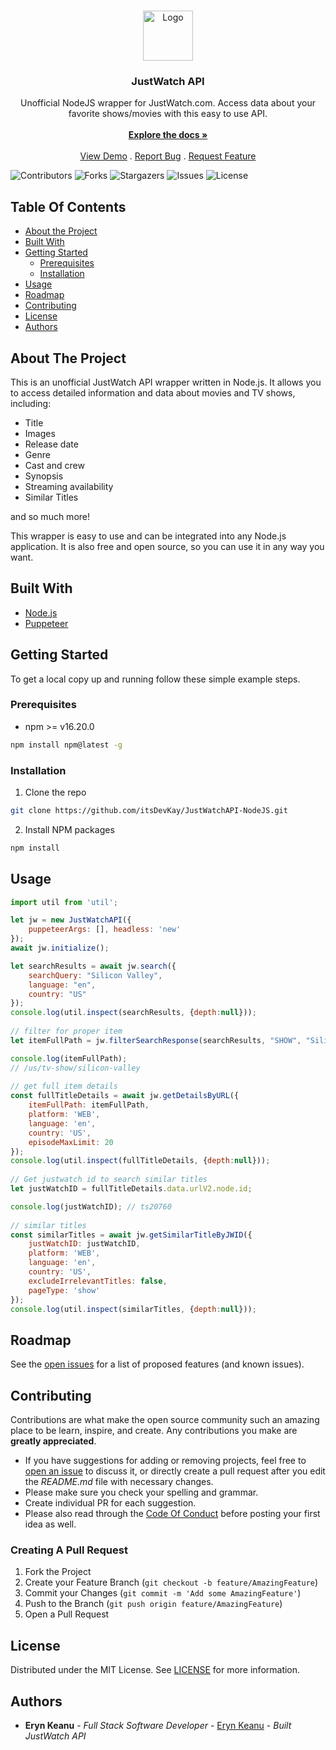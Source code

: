 <br/>
<p align="center">
  <a href="https://github.com/itsDevKay/JustWatchAPI-NodeJS">
    <img src="https://is1-ssl.mzstatic.com/image/thumb/Purple116/v4/a1/29/40/a1294087-7a6a-27fd-963a-18fd5fe8d59d/AppIcon-0-0-1x_U007emarketing-0-0-0-7-0-0-sRGB-0-0-0-GLES2_U002c0-512MB-85-220-0-0.png/460x0w.png" alt="Logo" width="80" height="80">
  </a>

  <h3 align="center">JustWatch API</h3>

  <p align="center">
    Unofficial NodeJS wrapper for JustWatch.com. Access data about your favorite shows/movies with this easy to use API.
    <br/>
    <br/>
    <a href="https://github.com/itsDevKay/JustWatchAPI-NodeJS"><strong>Explore the docs »</strong></a>
    <br/>
    <br/>
    <a href="https://github.com/itsDevKay/JustWatchAPI-NodeJS">View Demo</a>
    .
    <a href="https://github.com/itsDevKay/JustWatchAPI-NodeJS/issues">Report Bug</a>
    .
    <a href="https://github.com/itsDevKay/JustWatchAPI-NodeJS/issues">Request Feature</a>
  </p>
</p>

![Contributors](https://img.shields.io/github/contributors/itsDevKay/JustWatchAPI-NodeJS?color=dark-green) ![Forks](https://img.shields.io/github/forks/itsDevKay/JustWatchAPI-NodeJS?style=social) ![Stargazers](https://img.shields.io/github/stars/itsDevKay/JustWatchAPI-NodeJS?style=social) ![Issues](https://img.shields.io/github/issues/itsDevKay/JustWatchAPI-NodeJS) ![License](https://img.shields.io/github/license/itsDevKay/JustWatchAPI-NodeJS) 

## Table Of Contents

* [About the Project](#about-the-project)
* [Built With](#built-with)
* [Getting Started](#getting-started)
  * [Prerequisites](#prerequisites)
  * [Installation](#installation)
* [Usage](#usage)
* [Roadmap](#roadmap)
* [Contributing](#contributing)
* [License](#license)
* [Authors](#authors)

## About The Project

This is an unofficial JustWatch API wrapper written in Node.js. It allows you to access detailed information and data about movies and TV shows, including:

- Title
- Images
- Release date
- Genre
- Cast and crew
- Synopsis
- Streaming availability
- Similar Titles

and so much more!

This wrapper is easy to use and can be integrated into any Node.js application. It is also free and open source, so you can use it in any way you want.

## Built With



* [Node.js](https://nodejs.org/en)
* [Puppeteer](https://pptr.dev/)

## Getting Started

To get a local copy up and running follow these simple example steps.

### Prerequisites

* npm >= v16.20.0

```sh
npm install npm@latest -g
```

### Installation

1. Clone the repo

```sh
git clone https://github.com/itsDevKay/JustWatchAPI-NodeJS.git
```

2. Install NPM packages

```sh
npm install
```

## Usage

```javascript
import util from 'util';

let jw = new JustWatchAPI({ 
    puppeteerArgs: [], headless: 'new' 
});
await jw.initialize();

let searchResults = await jw.search({
    searchQuery: "Silicon Valley", 
    language: "en", 
    country: "US" 
});
console.log(util.inspect(searchResults, {depth:null}));
    
// filter for proper item
let itemFullPath = jw.filterSearchResponse(searchResults, "SHOW", "Silicon Valley");

console.log(itemFullPath); 
// /us/tv-show/silicon-valley 
    
// get full item details
const fullTitleDetails = await jw.getDetailsByURL({
    itemFullPath: itemFullPath, 
    platform: 'WEB', 
    language: 'en', 
    country: 'US', 
    episodeMaxLimit: 20
});
console.log(util.inspect(fullTitleDetails, {depth:null}));
    
// Get justwatch id to search similar titles
let justWatchID = fullTitleDetails.data.urlV2.node.id;

console.log(justWatchID); // ts20760
    
// similar titles
const similarTitles = await jw.getSimilarTitleByJWID({
    justWatchID: justWatchID, 
    platform: 'WEB', 
    language: 'en',
    country: 'US', 
    excludeIrrelevantTitles: false, 
    pageType: 'show'
});
console.log(util.inspect(similarTitles, {depth:null}));
```

## Roadmap

See the [open issues](https://github.com/itsDevKay/JustWatchAPI-NodeJS/issues) for a list of proposed features (and known issues).

## Contributing

Contributions are what make the open source community such an amazing place to be learn, inspire, and create. Any contributions you make are **greatly appreciated**.
* If you have suggestions for adding or removing projects, feel free to [open an issue](https://github.com/itsDevKay/JustWatchAPI-NodeJS/issues/new) to discuss it, or directly create a pull request after you edit the *README.md* file with necessary changes.
* Please make sure you check your spelling and grammar.
* Create individual PR for each suggestion.
* Please also read through the [Code Of Conduct](https://github.com/itsDevKay/JustWatchAPI-NodeJS/blob/main/CODE_OF_CONDUCT.md) before posting your first idea as well.

### Creating A Pull Request

1. Fork the Project
2. Create your Feature Branch (`git checkout -b feature/AmazingFeature`)
3. Commit your Changes (`git commit -m 'Add some AmazingFeature'`)
4. Push to the Branch (`git push origin feature/AmazingFeature`)
5. Open a Pull Request

## License

Distributed under the MIT License. See [LICENSE](https://github.com/itsDevKay/JustWatchAPI-NodeJS/blob/main/LICENSE.md) for more information.

## Authors

* **Eryn Keanu** - *Full Stack Software Developer* - [Eryn Keanu](https://github.com/itsDevKay/) - *Built JustWatch API*
